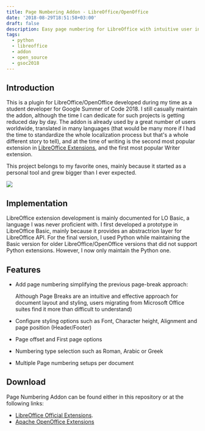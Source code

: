 ```yaml
---
title: Page Numbering Addon - LibreOffice/OpenOffice
date: '2018-08-29T18:51:58+03:00'
draft: false
description: Easy page numbering for LibreOffice with intuitive user interface.
tags:
  - python
  - libreoffice
  - addon
  - open_source
  - gsoc2018
---
```

## Introduction

This is a plugin for LibreOffice/OpenOffice developed during my time as a student developer for Google Summer of Code 2018. I still casually maintain the addon, although the time I can dedicate for such projects is getting reduced day by day. The addon is already used by a great number of users worldwide, translated in many languages (that would be many more if I had the time to standardize the whole localization process but that's a whole different story to tell), and at the time of writing is the second most popular extension in [LibreOffice Extensions](https://extensions.libreoffice.org/extensions), and the first most popular Writer extension.

This project belongs to my favorite ones, mainly because it started as a personal tool and grew bigger than I ever expected.

![](https://extensions.libreoffice.org/extensions/page-numbering-addon/@@images/screenshot/large)


## Implementation

LibreOffice extension development is mainly documented for LO Basic, a language I was never proficient with. I first developed a prototype in LibreOffice Basic, mainly because it provides an abstractrion layer for LibreOffice API. For the final version, I used Python while maintaining the Basic version for older LibreOffice/OpenOffice versions that did not support Python extensions. However, I now only maintain the Python one.

## Features

* Add page numbering simplifying the previous page-break approach:
 
  Although Page Breaks are an intuitive and effective approach for document layout and styling, users migrating from Microsoft Office suites find it more than difficult to understand)

* Configure styling options such as Font, Character height, Alignment and page position (Header/Footer)

* Page offset and First page options

* Numbering type selection such as Roman, Arabic or Greek

* Multiple Page numbering setups per document

## Download

Page Numbering Addon can be found either in this repository or at the following links:
* [LibreOffice Official Extensions](https://extensions.libreoffice.org/extensions/page-numbering-addon).
* [Apache OpenOffice Extensions](https://extensions.openoffice.org/en/project/page-numbering-addon)
